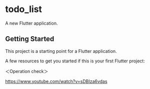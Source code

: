# todo_list

A new Flutter application.

## Getting Started

This project is a starting point for a Flutter application.

A few resources to get you started if this is your first Flutter project:

＜Operation check＞

https://www.youtube.com/watch?v=sDBIza6vdas
